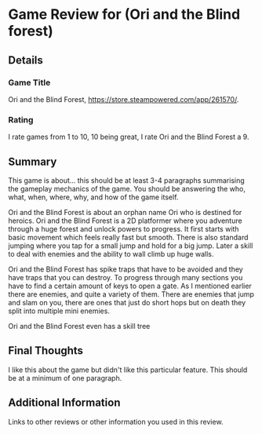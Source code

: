 # Game Review for (Ori and the Blind forest)

## Details

### Game Title
Ori and the Blind Forest, https://store.steampowered.com/app/261570/.

### Rating
I rate games from 1 to 10, 10 being great, I rate Ori and the Blind Forest a 9.

## Summary
This game is about... this should be at least 3-4 paragraphs summarising the gameplay mechanics of the game. You should be answering the who, what, when, where, why, and how of the game itself.

Ori and the Blind Forest is about an orphan name Ori who is destined for heroics. Ori and the Blind Forest is a 2D platformer where you adventure through a huge forest and unlock powers to progress. It first starts with basic movement which feels really fast but smooth. There is also standard jumping where you tap for a small jump and hold for a big jump. Later a skill to deal with enemies and the ability to wall climb up huge walls.

Ori and the Blind Forest has spike traps that have to be avoided and they have traps that you can destroy. To progress through many sections you have to find a certain amount of keys to open a gate. As I mentioned earlier there are enemies, and quite a variety of them. There are enemies that jump and slam on you, there are ones that just do short hops but on death they split into multiple mini enemies.

Ori and the Blind Forest even has a skill tree 

## Final Thoughts
I like this about the game but didn't like this particular feature. This should be at a minimum of one paragraph.

## Additional Information
Links to other reviews or other information you used in this review.
